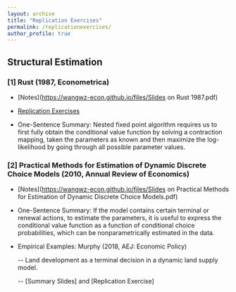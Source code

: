```yaml
---
layout: archive
title: "Replication Exercises"
permalink: /replicationexercises/
author_profile: true
---
```


## Structural Estimation

### \[1\] Rust (1987, Econometrica)

- [Notes](https://wangwz-econ.github.io/files/Slides on Rust 1987.pdf) 

- [Replication Exercises](https://wangwz-econ.github.io/replicationexercises/rust1987.md)

- One-Sentence Summary: Nested fixed point algorithm requires us to first fully obtain the conditional value function by solving a contraction mapping, taken the parameters as known and then maximize the log-likelihood by going through all possible parameter values.


### \[2\] Practical Methods for Estimation of Dynamic Discrete Choice Models (2010, Annual Review of Economics)

- [Notes](https://wangwz-econ.github.io/files/Slides on Practical Methods for Estimation of Dynamic Discrete Choice Models.pdf)

- One-Sentence Summary: If the model contains certain terminal or renewal actions, to estimate the parameters, it is useful to express the conditional value function as a function of conditional choice probabilities, which can be nonparametrically estimated in the data. 

- Empirical Examples: Murphy (2018, AEJ: Economic Policy) 

    -- Land development as a terminal decision in a dynamic land supply model.

    -- [Summary Slides] and [Replication Exercise] 








